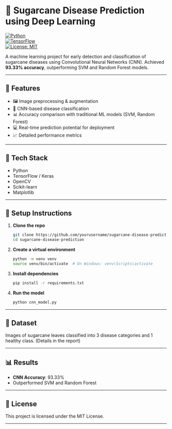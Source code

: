 
# 🌿 Sugarcane Disease Prediction using Deep Learning
[![Python](https://img.shields.io/badge/Python-3.8+-blue.svg)](https://www.python.org/)  
[![TensorFlow](https://img.shields.io/badge/TensorFlow-2.x-orange.svg)](https://www.tensorflow.org/)  
[![License: MIT](https://img.shields.io/badge/License-MIT-yellow.svg)](LICENSE)

A machine learning project for early detection and classification of sugarcane diseases using Convolutional Neural Networks (CNN). Achieved **93.33% accuracy**, outperforming SVM and Random Forest models.

---

## 🚀 Features
- 🖼️ Image preprocessing & augmentation  
- 🧠 CNN-based disease classification  
- 📊 Accuracy comparison with traditional ML models (SVM, Random Forest)  
- 💻 Real-time prediction potential for deployment  
- 📈 Detailed performance metrics

---

## 🧪 Tech Stack
- Python  
- TensorFlow / Keras  
- OpenCV  
- Scikit-learn  
- Matplotlib

---

## 🔧 Setup Instructions

1. **Clone the repo**  
   ```bash
   git clone https://github.com/yourusername/sugarcane-disease-prediction.git
   cd sugarcane-disease-prediction
   ```

2. **Create a virtual environment**  
   ```bash
   python -m venv venv
   source venv/bin/activate  # On Windows: venv\Scripts\activate
   ```

3. **Install dependencies**  
   ```bash
   pip install -r requirements.txt
   ```

4. **Run the model**  
   ```bash
   python cnn_model.py
   ```

---

## 📁 Dataset  
Images of sugarcane leaves classified into 3 disease categories and 1 healthy class. (Details in the report)

---

## 📊 Results  
- **CNN Accuracy**: 93.33%  
- Outperformed SVM and Random Forest

---

## 📄 License  
This project is licensed under the MIT License.

---
